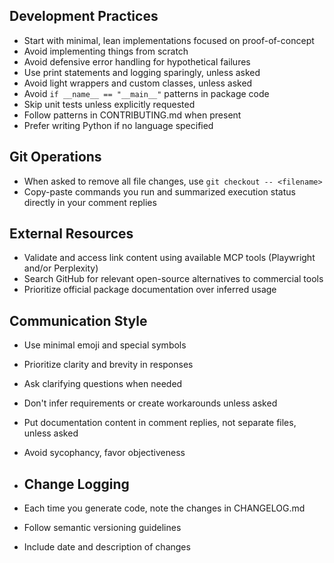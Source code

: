 ## Development Practices

- Start with minimal, lean implementations focused on proof-of-concept
- Avoid implementing things from scratch
- Avoid defensive error handling for hypothetical failures
- Use print statements and logging sparingly, unless asked
- Avoid light wrappers and custom classes, unless asked
- Avoid `if __name__ == "__main__"` patterns in package code
- Skip unit tests unless explicitly requested
- Follow patterns in CONTRIBUTING.md when present
- Prefer writing Python if no language specified

## Git Operations

- When asked to remove all file changes, use `git checkout -- <filename>`
- Copy-paste commands you run and summarized execution status directly in your comment replies

## External Resources

- Validate and access link content using available MCP tools (Playwright and/or Perplexity)
- Search GitHub for relevant open-source alternatives to commercial tools
- Prioritize official package documentation over inferred usage

## Communication Style

- Use minimal emoji and special symbols
- Prioritize clarity and brevity in responses
- Ask clarifying questions when needed
- Don't infer requirements or create workarounds unless asked
- Put documentation content in comment replies, not separate files, unless asked
- Avoid sycophancy, favor objectiveness

- ## Change Logging

- Each time you generate code, note the changes in CHANGELOG.md
- Follow semantic versioning guidelines
- Include date and description of changes
